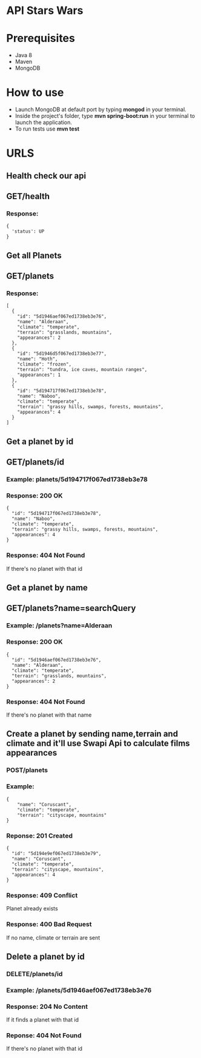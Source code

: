 # API Stars Wars

# Prerequisites

- Java 8
- Maven
- MongoDB

# How to use 
- Launch MongoDB at default port by typing **mongod** in your terminal.
- Inside the project's folder, type **mvn spring-boot:run** in your terminal to launch the application.
- To run tests use **mvn test**

# URLS
## Health check our api
## GET/health
### Response:
```
{
  'status': UP
}
```
## Get all Planets
## GET/planets 
### Response: 
```
[
  {
    "id": "5d1946aef067ed1738eb3e76",
    "name": "Alderaan",
    "climate": "temperate",
    "terrain": "grasslands, mountains",
    "appearances": 2
  },
  {
    "id": "5d1946d5f067ed1738eb3e77",
    "name": "Hoth",
    "climate": "frozen",
    "terrain": "tundra, ice caves, mountain ranges",
    "appearances": 1
  },
  {
    "id": "5d194717f067ed1738eb3e78",
    "name": "Naboo",
    "climate": "temperate",
    "terrain": "grassy hills, swamps, forests, mountains",
    "appearances": 4
  }
]
```

## Get a planet by id
## GET/planets/id
### Example: planets/5d194717f067ed1738eb3e78
### Response: 200 OK
```
{
  "id": "5d194717f067ed1738eb3e78",
  "name": "Naboo",
  "climate": "temperate",
  "terrain": "grassy hills, swamps, forests, mountains",
  "appearances": 4
}
```
### Response: 404 Not Found
If there's no planet with that id

## Get a planet by name
## GET/planets?name=searchQuery
### Example: /planets?name=Alderaan
### Response: 200 OK
```
{
  "id": "5d1946aef067ed1738eb3e76",
  "name": "Alderaan",
  "climate": "temperate",
  "terrain": "grasslands, mountains",
  "appearances": 2
}
```
### Response: 404 Not Found
If there's no planet with that name

## Create a planet by sending name,terrain and climate and it'll use Swapi Api to calculate films appearances
### POST/planets
### Example: 
```
{
    "name": "Coruscant",
    "climate": "temperate",
    "terrain": "cityscape, mountains"
}
```
### Reponse: 201 Created
```
{
  "id": "5d194e9ef067ed1738eb3e79",
  "name": "Coruscant",
  "climate": "temperate",
  "terrain": "cityscape, mountains",
  "appearances": 4
}
```

### Response: 409 Conflict
Planet already exists

### Response: 400 Bad Request
If no name, climate or terrain are sent 

## Delete a planet by id
### DELETE/planets/id
### Example: /planets/5d1946aef067ed1738eb3e76
### Response: 204 No Content
If it finds a planet with that id

### Reponse: 404 Not Found
If there's no planet with that id










